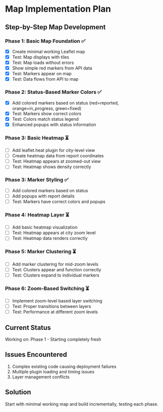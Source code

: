 # Map Implementation Plan

## Step-by-Step Map Development

### Phase 1: Basic Map Foundation ✅
- [x] Create minimal working Leaflet map
- [x] Test: Map displays with tiles
- [x] Test: Map loads without errors
- [x] Show simple red markers from API data
- [x] Test: Markers appear on map
- [x] Test: Data flows from API to map

### Phase 2: Status-Based Marker Colors ✅  
- [x] Add colored markers based on status (red=reported, orange=in_progress, green=fixed)
- [x] Test: Markers show correct colors
- [x] Test: Colors match status legend
- [x] Enhanced popups with status information

### Phase 3: Basic Heatmap ⏳
- [ ] Add leaflet.heat plugin for city-level view
- [ ] Create heatmap data from report coordinates
- [ ] Test: Heatmap appears at zoomed-out view
- [ ] Test: Heatmap shows density correctly

### Phase 3: Marker Styling ✅
- [ ] Add colored markers based on status
- [ ] Add popups with report details
- [ ] Test: Markers have correct colors and popups

### Phase 4: Heatmap Layer ⏳
- [ ] Add basic heatmap visualization 
- [ ] Test: Heatmap appears at city zoom level
- [ ] Test: Heatmap data renders correctly

### Phase 5: Marker Clustering ⏳
- [ ] Add marker clustering for mid-zoom levels
- [ ] Test: Clusters appear and function correctly
- [ ] Test: Clusters expand to individual markers

### Phase 6: Zoom-Based Switching ⏳
- [ ] Implement zoom-level based layer switching
- [ ] Test: Proper transitions between layers
- [ ] Test: Performance at different zoom levels

## Current Status
Working on: Phase 1 - Starting completely fresh

## Issues Encountered
1. Complex existing code causing deployment failures
2. Multiple plugin loading and timing issues
3. Layer management conflicts

## Solution
Start with minimal working map and build incrementally, testing each phase.
